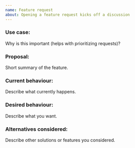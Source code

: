 ```yaml
---
name: Feature request
about: Opening a feature request kicks off a discussion
---
```


### Use case:
Why is this important (helps with prioritizing requests)?

### Proposal:
Short summary of the feature.

### Current behaviour:
Describe what currently happens.

### Desired behaviour:
Describe what you want.

### Alternatives considered:
Describe other solutions or features you considered.